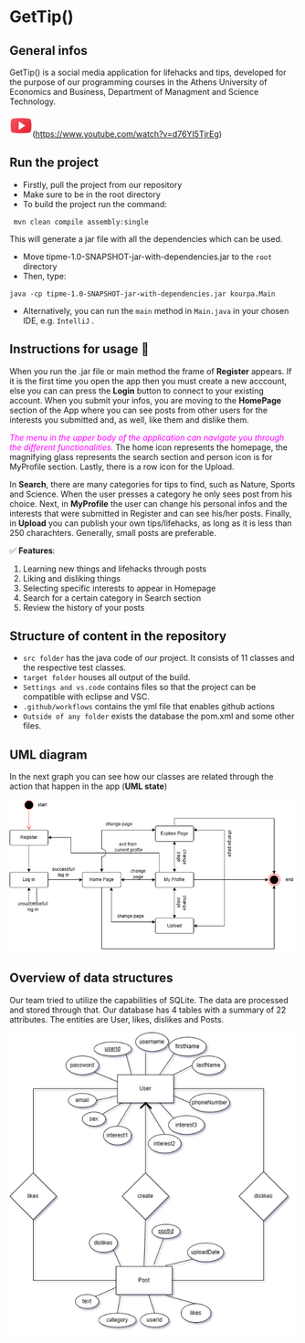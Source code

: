 # GetTip()
## General infos 
GetTip() is a social media application for lifehacks and tips, developed for the purpose of our programming courses in the Athens University of Economics and Business, Department of Managment and Science Technology.

<img src="icons8-youtube-48.png" alt="alt_text" width="40">(https://www.youtube.com/watch?v=d76YI5TjrEg)

## Run the project
* Firstly, pull the project from our repository 
* Make sure to be in the root directory 
* To build the project run the command:
```
 mvn clean compile assembly:single
```
This will generate a jar file with all the dependencies which can be used.
* Move tipme-1.0-SNAPSHOT-jar-with-dependencies.jar to the `root` directory
* Then, type:
```
java -cp tipme-1.0-SNAPSHOT-jar-with-dependencies.jar kourpa.Main
```
* Alternatively, you can  run the `main` method in `Main.java` in your chosen IDE, e.g. `IntelliJ` .
## Instructions for usage 📒 
When you run the .jar file or main method the frame of **Register** appears. If it is the first time you open the app then you must create a new acccount, else you can can press the **Login** button to connect to your existing account. When you submit your infos, you are moving to the **HomePage** section of the App where you can see posts from other users for the interests you submitted and, as well, like them and dislike them.

 <span style="color:magenta"> *The menu in the upper body of the application can navigate you through the different functionalities.* </span>The home icon represents the homepage, the magnifying glass represents the search section and person icon is for MyProfile section. Lastly, there is a row icon for the Upload.

 In **Search**, there are many categories for tips to find, such as Nature, Sports and Science. When the user presses a category he only sees post from his choice. Next, in **MyProfile** the user can change his personal infos and the interests that were submitted in Register and can see his/her posts. Finally, in **Upload** you can publish your own tips/lifehacks, as long as it is less than 250 charachters. Generally, small posts are preferable. 
 

 ✅ **Features**: 
 1. Learning new things and lifehacks through posts 
 2. Liking and disliking things
 3. Selecting specific interests to appear in Homepage
 4. Search for a certain category in Search section
 5. Review the history of your posts


## Structure of content in the repository
* ```src folder``` has the java code of our project. It consists of 11 classes and the respective test classes.
* ```target folder``` houses all output of the build.
* ```Settings and vs.code``` contains files so that the project can be compatible with eclipse and VSC.
* ```.github/workflows``` contains the yml file that enables github actions
* ```Outside of any folder``` exists the database the pom.xml and some other files.


## UML diagram
In the next graph you can see how our classes are related through the action that happen in the app (**UML state**)

![UML](UML.png)

## Overview of data structures
Our team tried to utilize the capabilities of SQLite. The data are processed and stored through that.
Our database has 4 tables with a summary of 22 attributes. The entities are User, likes, dislikes and Posts.


![E-R Model](db.png)

